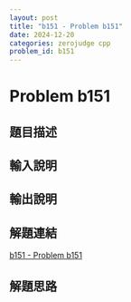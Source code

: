```yaml
---
layout: post
title: "b151 - Problem b151"
date: 2024-12-20
categories: zerojudge cpp
problem_id: b151
---
```


# Problem b151

## 題目描述



## 輸入說明



## 輸出說明



## 解題連結

[b151 - Problem b151](https://zerojudge.tw/ShowProblem?problemid=b151)

## 解題思路

